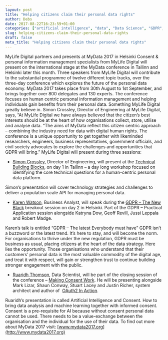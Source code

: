 ```yaml
---
layout: post
title: "Helping citizens claim their personal data rights"
author: Debs
date: 2017-08-22T16:23:59+01:00
categories: ["artificial intelligence", "data", "Data Science", "GDPR", "Geoff Revill", "Helsinki", "Justin Richer", "Karen Watson", "Katryna Dow", "machine learning", "MyData 2017", "Opinions", "Personal Data", "Ruaridh Thomson", "Simon Crossley", "Tallinn"]
slug: helping-citizens-claim-their-personal-data-rights
draft: false
meta_title: "Helping citizens claim their personal data rights"
---
```


MyLife Digital partners and presents at MyData 2017 in Helsinki Consent & personal information management specialists from MyLife Digital will present on the international stage at the MyData conference in Tallinn and Helsinki later this month. Three speakers from MyLife Digital will contribute to the substantial programme of twelve different topic tracks, over the three-day conference which explores the future of the personal data economy. MyData 2017 takes place from 30th August to 1st September, and brings together over 800 delegates and 130 experts. The conference focuses on human centric personal information management and helping individuals gain benefits from their personal data. Something MyLife Digital greatly believe in. Simon Crossley, Director of Engineering at MyLife Digital, says, “At MyLife Digital we have always believed that the citizen’s best interests should be at the heart of how organisations collect, store, utilise and analyse data. “The aims of MyData reflect this citizen centric approach – combining the industry need for data with digital human rights. The conference is a unique opportunity to get together with likeminded researchers, engineers, business representatives, government officials, and civil society advocates to explore the challenges and opportunities that GDPR will bring.” MyLife Digital will present during three sessions:

*   [Simon Crossley](https://mydata2017.org/speaker/simon-crossley/), Director of Engineering, will present at the [Technical Building Blocks](https://mydata2017.org/programme/tech/), on day 1 in Tallinn – a day long workshop focused on identifying the core technical questions for a human-centric personal data platform.

Simon’s presentation will cover technology strategies and challenges to deliver a population scale API for managing personal data.

*   [Karen Watson](https://mydata2017.org/speaker/karen-watson/), Business Analyst, will speak during the [GDPR – The New Black](https://mydata2017.org/programme/gdpr/) breakout session on day 2 in Helsinki. Part of the GDPR – Practical Application session alongside Katryna Dow, Geoff Revill, Jussi Leppala and Robert Madge.

Karen’s talk is entitled “GDPR – The latest Everybody must have” GDPR isn’t a buzzword or the latest trend. It’s here to stay, and will become the norm. For organisations to thrive under the new regulation, GDPR must be business as usual, placing citizens at the heart of the data strategy. Here lies the opportunity. Those organisations who understand that their customers’ personal data is the most valuable commodity of the digital age, and treat it with respect, will gain or strengthen trust to continue building stronger engagement with the public.

*   [Ruaridh Thomson](https://mydata2017.org/speaker/ruaridh-thomson/), Data Scientist, will be part of the closing session of the conference – [Making Consent Work](https://mydata2017.org/programme/consent/). He will be presenting alongside Mark Lizar, Shaun Conway, Stuart Lacey and Justin Richer, system architect and author of  [OAuth2 In Action](https://www.manning.com/books/oauth-2-in-action).

Ruaridh’s presentation is called Artificial Intelligence and Consent. How to bring data analysis and machine learning together with informed consent. Consent is a pre-requisite for AI because without consent personal data cannot be used. There needs to be a value-exchange between the organisation and the individual for the use of their data. To find out more about MyData 2017 visit: [www.mydata2017.org](http://www.mydata2017.org)